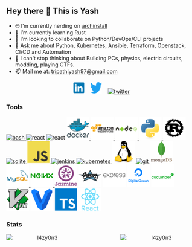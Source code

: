 ## Hey there 👋 This is **Yash**

- 🤓 I’m currently nerding on [archinstall](https://github.com/archlinux/archinstall)
- 🌱 I’m currently learning Rust
- 🍻 I’m looking to collaborate on Python/DevOps/CLI projects
- 💬 Ask me about Python, Kubernetes, Ansible, Terraform, Openstack, CI/CD and Automation
- 🧛 I can't stop thinking about Building PCs, physics, electric circuits, modding, playing CTFs.
- 📫 Mail me at: tripathiyash97@gmail.com

<p align="center">
<a href="https://www.linkedin.com/in/yash-tripathi-l4zy0n3"><img src="https://raw.githubusercontent.com/devicons/devicon/master/icons/linkedin/linkedin-original.svg" alt="linkedin" width="30" height="30"/></a>&nbsp;&nbsp;&nbsp;
<a href="https://twitter.com/th3_l4zy_0ne"><img src="https://raw.githubusercontent.com/devicons/devicon/master/icons/twitter/twitter-original.svg" alt="twitter" width="30" height="30"/></a>&nbsp;&nbsp;&nbsp;
<a href="https://tryhackme.com/p/l4zy"><img src="https://assets.tryhackme.com/img/logo/tryhackme_logo.png" alt="twitter" width="30" height="30"/></a>
</p>

### Tools

<p align="left"> 
  <a href="https://www.gnu.org/software/bash/" target="_blank"> <img src="https://www.vectorlogo.zone/logos/gnu_bash/gnu_bash-icon.svg" alt="bash" width="60" height="60"/> </a>
  <img src="https://upload.wikimedia.org/wikipedia/commons/2/24/Ansible_logo.svg" alt="react", width="60" height="60">
  <img src="https://www.terraform.io/assets/images/og-image-8b3e4f7d.png" alt="react", width="60" height="60">
  <a href="https://www.docker.com/" target="_blank"> <img src="https://raw.githubusercontent.com/devicons/devicon/master/icons/docker/docker-original-wordmark.svg" alt="docker" width="60" height="60"/> </a> 
  <a href="https://aws.amazon.com/" target="_blank"> <img src="https://raw.githubusercontent.com/devicons/devicon/master/icons/amazonwebservices/amazonwebservices-original-wordmark.svg" alt="html5" width="60" height="60"/> </a>
  <a href="https://nodejs.org" target="_blank"> <img src="https://raw.githubusercontent.com/devicons/devicon/master/icons/nodejs/nodejs-original-wordmark.svg" alt="nodejs" width="60" height="60"/> </a>
<a href="https://www.python.org" target="_blank"> <img src="https://raw.githubusercontent.com/devicons/devicon/master/icons/python/python-original.svg" alt="python" width="60" height="60"/> </a>
<a href="https://www.rust-lang.org" target="_blank"> <img src="https://raw.githubusercontent.com/devicons/devicon/master/icons/rust/rust-plain.svg" alt="rust" width="60" height="60"/> </a>
<a href="https://www.sqlite.org/" target="_blank"> <img src="https://www.vectorlogo.zone/logos/sqlite/sqlite-icon.svg" alt="sqlite" width="60" height="60"/> </a>
  <a href="https://developer.mozilla.org/en-US/docs/Web/JavaScript" target="_blank"> <img src="https://raw.githubusercontent.com/devicons/devicon/master/icons/javascript/javascript-original.svg" alt="javascript" width="60" height="60"/> </a> 
  <a href="https://www.jenkins.io" target="_blank"> <img src="https://www.vectorlogo.zone/logos/jenkins/jenkins-icon.svg" alt="jenkins" width="60" height="60"/> </a> 
  <a href="https://kubernetes.io" target="_blank"> <img src="https://www.vectorlogo.zone/logos/kubernetes/kubernetes-icon.svg" alt="kubernetes" width="60" height="60"/> </a> 
  <a href="https://www.linux.org/" target="_blank"> <img src="https://raw.githubusercontent.com/devicons/devicon/master/icons/linux/linux-original.svg" alt="linux" width="60" height="60"/> </a> 
  <a href="https://git-scm.com/" target="_blank"> <img src="https://www.vectorlogo.zone/logos/git-scm/git-scm-icon.svg" alt="git" width="60" height="60"/> </a>
  <a href="https://www.mongodb.com/" target="_blank"> <img src="https://raw.githubusercontent.com/devicons/devicon/master/icons/mongodb/mongodb-original-wordmark.svg" alt="mongo" width="60" height="60"/> </a> 
<a href="https://www.mysql.com/" target="_blank"> <img src="https://raw.githubusercontent.com/devicons/devicon/master/icons/mysql/mysql-original-wordmark.svg" alt="mysql" width="60" height="60"/> </a>
<a href="https://www.nginx.com" target="_blank"> <img src="https://raw.githubusercontent.com/devicons/devicon/master/icons/nginx/nginx-original.svg" alt="nginx" width="60" height="60"/> </a>
<img src="https://raw.githubusercontent.com/devicons/devicon/master/icons/jasmine/jasmine-plain-wordmark.svg" alt="react", width="60" height="60">
<img src="https://raw.githubusercontent.com/devicons/devicon/master/icons/groovy/groovy-original.svg" alt="react", width="60" height="60">
<img src="https://raw.githubusercontent.com/devicons/devicon/master/icons/express/express-original-wordmark.svg" alt="react", width="60" height="60">
<img src="https://raw.githubusercontent.com/devicons/devicon/master/icons/digitalocean/digitalocean-original-wordmark.svg" alt="react", width="60" height="60">
<img src="https://raw.githubusercontent.com/devicons/devicon/master/icons/cucumber/cucumber-plain-wordmark.svg" alt="react", width="60" height="60">
<img src="https://raw.githubusercontent.com/devicons/devicon/master/icons/vim/vim-original.svg" alt="react", width="60" height="60">
<img src="https://raw.githubusercontent.com/devicons/devicon/master/icons/vagrant/vagrant-original.svg" alt="react", width="60" height="60">
<img src="https://raw.githubusercontent.com/devicons/devicon/master/icons/typescript/typescript-original.svg" alt="react", width="60" height="60">
<img src="https://raw.githubusercontent.com/devicons/devicon/master/icons/react/react-original-wordmark.svg" alt="react", width="60" height="60">
</p>

### Stats
<p align="center">
<img align="left" src="https://github-readme-stats.vercel.app/api?username=l4zy0n3&show_icons=true&locale=en&theme=radical" alt="l4zy0n3" width="40%"/>
<img align="right" src="https://github-readme-streak-stats.herokuapp.com/?user=l4zy0n3&theme=radical" alt="l4zy0n3" width="40%"/>
</p>
